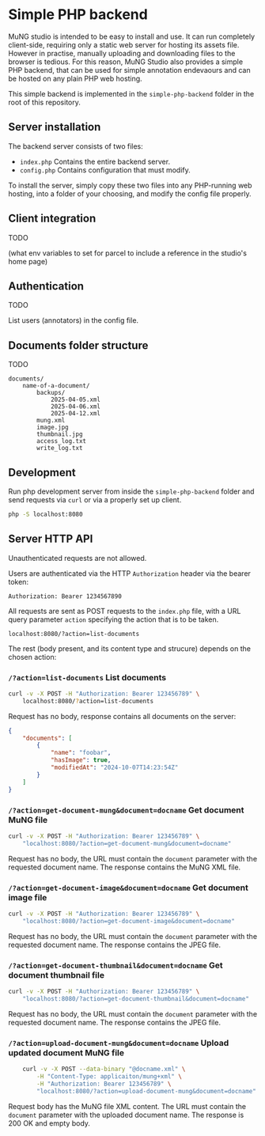 # Simple PHP backend

MuNG studio is intended to be easy to install and use. It can run completely client-side, requiring only a static web server for hosting its assets file. However in practise, manually uploading and downloading files to the browser is tedious. For this reason, MuNG Studio also provides a simple PHP backend, that can be used for simple annotation endevaours and can be hosted on any plain PHP web hosting.

This simple backend is implemented in the `simple-php-backend` folder in the root of this repository.


## Server installation

The backend server consists of two files:

- `index.php` Contains the entire backend server.
- `config.php` Contains configuration that must modify.

To install the server, simply copy these two files into any PHP-running web hosting, into a folder of your choosing, and modify the config file properly.


## Client integration

TODO

(what env variables to set for parcel to include a reference in the studio's home page)


## Authentication

TODO

List users (annotators) in the config file.


## Documents folder structure

TODO

```
documents/
    name-of-a-document/
        backups/
            2025-04-05.xml
            2025-04-06.xml
            2025-04-12.xml
        mung.xml
        image.jpg
        thumbnail.jpg
        access_log.txt
        write_log.txt
```


## Development

Run php development server from inside the `simple-php-backend` folder and send requests via `curl` or via a properly set up client.

```bash
php -S localhost:8080
```


## Server HTTP API

Unauthenticated requests are not allowed.

Users are authenticated via the HTTP `Authorization` header via the bearer token:

```
Authorization: Bearer 1234567890
```

All requests are sent as POST requests to the `index.php` file, with a URL query parameter `action` specifying the action that is to be taken.

```
localhost:8080/?action=list-documents
```

The rest (body present, and its content type and strucure) depends on the chosen action:


### `/?action=list-documents` List documents

```bash
curl -v -X POST -H "Authorization: Bearer 123456789" \
    localhost:8080/?action=list-documents
```

Request has no body, response contains all documents on the server:

```json
{
    "documents": [
        {
            "name": "foobar",
            "hasImage": true,
            "modifiedAt": "2024-10-07T14:23:54Z"
        }
    ]
}
```


### `/?action=get-document-mung&document=docname` Get document MuNG file

```bash
curl -v -X POST -H "Authorization: Bearer 123456789" \
    "localhost:8080/?action=get-document-mung&document=docname"
```

Request has no body, the URL must contain the `document` parameter with the requested document name. The response contains the MuNG XML file.


### `/?action=get-document-image&document=docname` Get document image file

```bash
curl -v -X POST -H "Authorization: Bearer 123456789" \
    "localhost:8080/?action=get-document-image&document=docname"
```

Request has no body, the URL must contain the `document` parameter with the requested document name. The response contains the JPEG file.


### `/?action=get-document-thumbnail&document=docname` Get document thumbnail file

```bash
curl -v -X POST -H "Authorization: Bearer 123456789" \
    "localhost:8080/?action=get-document-thumbnail&document=docname"
```

Request has no body, the URL must contain the `document` parameter with the requested document name. The response contains the JPEG file.


### `/?action=upload-document-mung&document=docname` Upload updated document MuNG file

```bash
    curl -v -X POST --data-binary "@docname.xml" \
        -H "Content-Type: applicaiton/mung+xml" \
        -H "Authorization: Bearer 123456789" \
        "localhost:8080/?action=upload-document-mung&document=docname"
```

Request body has the MuNG file XML content. The URL must contain the `document` parameter with the uploaded document name. The response is 200 OK and empty body.
